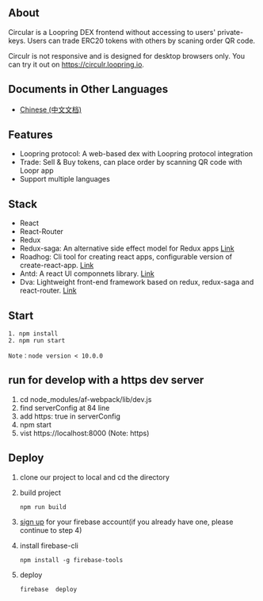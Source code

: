 
## About
Circular is a Loopring DEX frontend without accessing to users' private-keys. Users can trade ERC20 tokens with others by scaning order QR code.

Circulr is not responsive and is designed for desktop browsers only. You can try it out on https://circulr.loopring.io.

## Documents in Other Languages

- [Chinese (中文文档)](/zh-cn/circulr)


## Features
- Loopring protocol: A web-based dex with Loopring protocol integration
- Trade: Sell & Buy tokens, can place order by scanning QR code with Loopr app
- Support multiple languages

## Stack

- React
- React-Router
- Redux
- Redux-saga: An alternative side effect model for Redux apps [Link](https://github.com/redux-saga/redux-saga)
- Roadhog: Cli tool for creating react apps, configurable version of create-react-app. [Link](https://github.com/sorrycc/roadhog)
- Antd: A react UI componnets library. [Link](https://github.com/ant-design/ant-design)
- Dva: Lightweight front-end framework based on redux, redux-saga and react-router. [Link](https://github.com/dvajs/dva)


## Start

```
1. npm install
2. npm run start

Note：node version < 10.0.0
```

## run for develop with a https dev server

1. cd node_modules/af-webpack/lib/dev.js 
2. find serverConfig at 84 line 
3. add https: true in serverConfig 
4. npm start
5. vist https://localhost:8000 (Note: https)

## Deploy

1. clone our project to local and cd the directory

2. build project

   ```
   npm run build
   ```
   
3. [sign up](https://firebase.google.com/) for your firebase account(if you already have one, please continue to step 4)

4. install firebase-cli  

   ```
   npm install -g firebase-tools
   ```

5. deploy

   ```
   firebase  deploy
   ```
